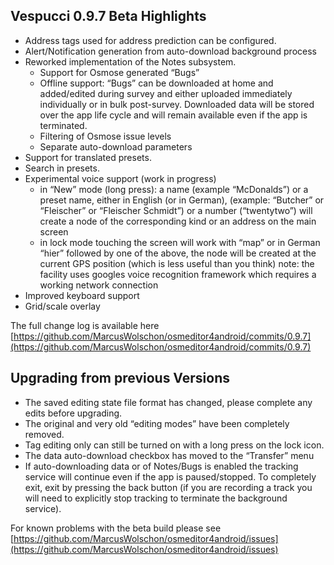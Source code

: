 ## Vespucci 0.9.7 Beta Highlights

* Address tags used for address prediction can be configured.
* Alert/Notification generation from auto-download background process
* Reworked implementation of the Notes subsystem.
  * Support for Osmose generated “Bugs”
  * Offline support: “Bugs” can be downloaded at home and added/edited during survey and either uploaded immediately individually or in bulk post-survey. Downloaded data will be stored over the app life cycle and will remain available even if the app is terminated.
  * Filtering of Osmose issue levels
  * Separate auto-download parameters
* Support for translated presets. 
* Search in presets.
* Experimental voice support (work in progress)
  * in “New” mode (long press): a name (example “McDonalds”) or a preset name, either in English (or in German), (example: “Butcher” or “Fleischer” or “Fleischer Schmidt”) or a number (“twentytwo”) will create a node of the corresponding kind or an address 
on the main screen 
  * in lock mode touching the screen will work with “map” or in German “hier” followed by one of the above, the node will be created at the current GPS position (which is less useful than you think)
note: the facility uses googles voice recognition framework which requires a working network connection
* Improved keyboard support
* Grid/scale overlay

The full change log is available here [https://github.com/MarcusWolschon/osmeditor4android/commits/0.9.7](https://github.com/MarcusWolschon/osmeditor4android/commits/0.9.7) 

## Upgrading from previous Versions

* The saved editing state file format has changed, please complete any edits before upgrading.
* The original and very old “editing modes” have been completely removed. 
* Tag editing only can still be turned on with a long press on the lock icon.
* The data auto-download checkbox has moved to the “Transfer” menu
* If auto-downloading data or of Notes/Bugs is enabled the tracking service will continue even if the app is paused/stopped. To completely exit, exit by pressing the back button (if you are recording a track you will need to explicitly stop tracking to terminate the background service).


For known problems with the beta build please see [https://github.com/MarcusWolschon/osmeditor4android/issues](https://github.com/MarcusWolschon/osmeditor4android/issues)

